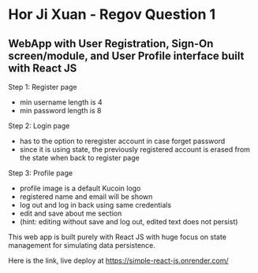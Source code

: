 # Hor Ji Xuan - Regov Question 1 

## WebApp with User Registration, Sign-On screen/module, and User Profile interface built with React JS

Step 1: Register page
- min username length is 4
- min password length is 8

Step 2: Login page
- has to the option to reregister account in case forget password 
- since it is using state, the previously registered account is erased from the state when back to register page

Step 3: Profile page
- profile image is a default Kucoin logo
- registered name and email will be shown
- log out and log in back using same credentials
- edit and save about me section
- (hint: editing without save and log out, edited text does not persist)

This web app is built purely with React JS with huge focus on state management for simulating data persistence.

Here is the link, live deploy at https://simple-react-js.onrender.com/

